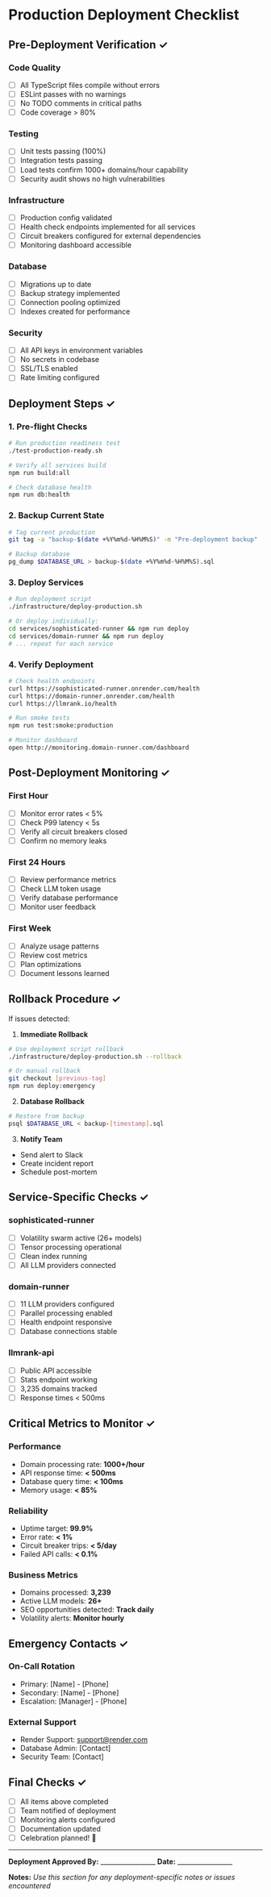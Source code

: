 # Production Deployment Checklist

## Pre-Deployment Verification ✓

### Code Quality
- [ ] All TypeScript files compile without errors
- [ ] ESLint passes with no warnings
- [ ] No TODO comments in critical paths
- [ ] Code coverage > 80%

### Testing
- [ ] Unit tests passing (100%)
- [ ] Integration tests passing
- [ ] Load tests confirm 1000+ domains/hour capability
- [ ] Security audit shows no high vulnerabilities

### Infrastructure
- [ ] Production config validated
- [ ] Health check endpoints implemented for all services
- [ ] Circuit breakers configured for external dependencies
- [ ] Monitoring dashboard accessible

### Database
- [ ] Migrations up to date
- [ ] Backup strategy implemented
- [ ] Connection pooling optimized
- [ ] Indexes created for performance

### Security
- [ ] All API keys in environment variables
- [ ] No secrets in codebase
- [ ] SSL/TLS enabled
- [ ] Rate limiting configured

## Deployment Steps ✓

### 1. Pre-flight Checks
```bash
# Run production readiness test
./test-production-ready.sh

# Verify all services build
npm run build:all

# Check database health
npm run db:health
```

### 2. Backup Current State
```bash
# Tag current production
git tag -a "backup-$(date +%Y%m%d-%H%M%S)" -m "Pre-deployment backup"

# Backup database
pg_dump $DATABASE_URL > backup-$(date +%Y%m%d-%H%M%S).sql
```

### 3. Deploy Services
```bash
# Run deployment script
./infrastructure/deploy-production.sh

# Or deploy individually:
cd services/sophisticated-runner && npm run deploy
cd services/domain-runner && npm run deploy
# ... repeat for each service
```

### 4. Verify Deployment
```bash
# Check health endpoints
curl https://sophisticated-runner.onrender.com/health
curl https://domain-runner.onrender.com/health
curl https://llmrank.io/health

# Run smoke tests
npm run test:smoke:production

# Monitor dashboard
open http://monitoring.domain-runner.com/dashboard
```

## Post-Deployment Monitoring ✓

### First Hour
- [ ] Monitor error rates < 5%
- [ ] Check P99 latency < 5s
- [ ] Verify all circuit breakers closed
- [ ] Confirm no memory leaks

### First 24 Hours
- [ ] Review performance metrics
- [ ] Check LLM token usage
- [ ] Verify database performance
- [ ] Monitor user feedback

### First Week
- [ ] Analyze usage patterns
- [ ] Review cost metrics
- [ ] Plan optimizations
- [ ] Document lessons learned

## Rollback Procedure ✓

If issues detected:

1. **Immediate Rollback**
```bash
# Use deployment script rollback
./infrastructure/deploy-production.sh --rollback

# Or manual rollback
git checkout [previous-tag]
npm run deploy:emergency
```

2. **Database Rollback**
```bash
# Restore from backup
psql $DATABASE_URL < backup-[timestamp].sql
```

3. **Notify Team**
- Send alert to Slack
- Create incident report
- Schedule post-mortem

## Service-Specific Checks ✓

### sophisticated-runner
- [ ] Volatility swarm active (26+ models)
- [ ] Tensor processing operational
- [ ] Clean index running
- [ ] All LLM providers connected

### domain-runner
- [ ] 11 LLM providers configured
- [ ] Parallel processing enabled
- [ ] Health endpoint responsive
- [ ] Database connections stable

### llmrank-api
- [ ] Public API accessible
- [ ] Stats endpoint working
- [ ] 3,235 domains tracked
- [ ] Response times < 500ms

## Critical Metrics to Monitor ✓

### Performance
- Domain processing rate: **1000+/hour**
- API response time: **< 500ms**
- Database query time: **< 100ms**
- Memory usage: **< 85%**

### Reliability
- Uptime target: **99.9%**
- Error rate: **< 1%**
- Circuit breaker trips: **< 5/day**
- Failed API calls: **< 0.1%**

### Business Metrics
- Domains processed: **3,239**
- Active LLM models: **26+**
- SEO opportunities detected: **Track daily**
- Volatility alerts: **Monitor hourly**

## Emergency Contacts ✓

### On-Call Rotation
- Primary: [Name] - [Phone]
- Secondary: [Name] - [Phone]
- Escalation: [Manager] - [Phone]

### External Support
- Render Support: support@render.com
- Database Admin: [Contact]
- Security Team: [Contact]

## Final Checks ✓

- [ ] All items above completed
- [ ] Team notified of deployment
- [ ] Monitoring alerts configured
- [ ] Documentation updated
- [ ] Celebration planned! 🎉

---

**Deployment Approved By:** _________________ **Date:** _________________

**Notes:**
_Use this section for any deployment-specific notes or issues encountered_